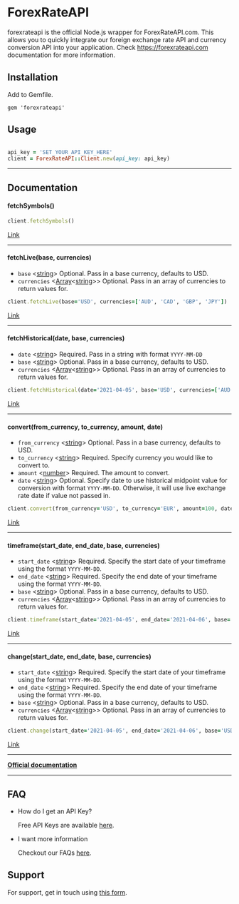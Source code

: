 # ForexRateAPI

forexrateapi is the official Node.js wrapper for ForexRateAPI.com. This allows you to quickly integrate our foreign exchange rate API and currency conversion API into your application. Check https://forexrateapi.com documentation for more information.

## Installation
Add to Gemfile.

```
gem 'forexrateapi'
```

## Usage

```ruby

api_key = 'SET_YOUR_API_KEY_HERE'
client = ForexRateAPI::Client.new(api_key: api_key)
```
---
## Documentation

#### fetchSymbols()
```ruby
client.fetchSymbols()
```

[Link](https://forexrateapi.com/documentation#api_symbol)

---
#### fetchLive(base, currencies)

- `base` <[string]> Optional. Pass in a base currency, defaults to USD.
- `currencies` <[Array]<[string]>> Optional. Pass in an array of currencies to return values for.

```ruby
client.fetchLive(base='USD', currencies=['AUD', 'CAD', 'GBP', 'JPY'])
```

[Link](https://forexrateapi.com/documentation#api_realtime)

---
#### fetchHistorical(date, base, currencies)

- `date` <[string]> Required. Pass in a string with format `YYYY-MM-DD`
- `base` <[string]> Optional. Pass in a base currency, defaults to USD.
- `currencies` <[Array]<[string]>> Optional. Pass in an array of currencies to return values for.

```ruby
client.fetchHistorical(date='2021-04-05', base='USD', currencies=['AUD', 'CAD', 'GBP', 'JPY'])
```

[Link](https://forexrateapi.com/documentation#api_historical)

---
#### convert(from_currency, to_currency, amount, date)

- `from_currency` <[string]> Optional. Pass in a base currency, defaults to USD.
- `to_currency` <[string]> Required. Specify currency you would like to convert to.
- `amount` <[number]> Required. The amount to convert.
- `date` <[string]> Optional. Specify date to use historical midpoint value for conversion with format `YYYY-MM-DD`. Otherwise, it will use live exchange rate date if value not passed in.

```ruby
client.convert(from_currency='USD', to_currency='EUR', amount=100, date='2021-04-05')
```

[Link](https://forexrateapi.com/documentation#api_convert)

---
#### timeframe(start_date, end_date, base, currencies)

- `start_date` <[string]> Required. Specify the start date of your timeframe using the format `YYYY-MM-DD`.
- `end_date` <[string]> Required. Specify the end date of your timeframe using the format `YYYY-MM-DD`.
- `base` <[string]> Optional. Pass in a base currency, defaults to USD.
- `currencies` <[Array]<[string]>> Optional. Pass in an array of currencies to return values for.

```ruby
client.timeframe(start_date='2021-04-05', end_date='2021-04-06', base='USD', currencies=['AUD', 'CAD', 'GBP', 'JPY'])
```

[Link](https://forexrateapi.com/documentation#api_timeframe)

---
#### change(start_date, end_date, base, currencies)

- `start_date` <[string]> Required. Specify the start date of your timeframe using the format `YYYY-MM-DD`.
- `end_date` <[string]> Required. Specify the end date of your timeframe using the format `YYYY-MM-DD`.
- `base` <[string]> Optional. Pass in a base currency, defaults to USD.
- `currencies` <[Array]<[string]>> Optional. Pass in an array of currencies to return values for.

```ruby
client.change(start_date='2021-04-05', end_date='2021-04-06', base='USD', currencies=['AUD', 'CAD', 'GBP', 'JPY'])
```

[Link](https://forexrateapi.com/documentation#api_change)

---
**[Official documentation](https://forexrateapi.com/documentation)**


---
## FAQ

- How do I get an API Key?

    Free API Keys are available [here](https://forexrateapi.com).

- I want more information

    Checkout our FAQs [here](https://forexrateapi.com/faq).


## Support

For support, get in touch using [this form](https://forexrateapi.com/contact).


[Array]: https://www.geeksforgeeks.org/ruby-data-types/ 'Array'
[number]: https://www.geeksforgeeks.org/ruby-data-types/ 'Number'
[string]: https://apidock.com/ruby/String 'String'